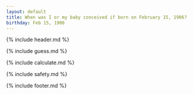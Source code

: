 ```yaml
---
layout: default
title: When was I or my baby conceived if born on February 15, 1906?
birthday: Feb 15, 1906
---
```


{% include header.md %}

{% include guess.md %}

{% include calculate.md %}

{% include safety.md %}

{% include footer.md %}



